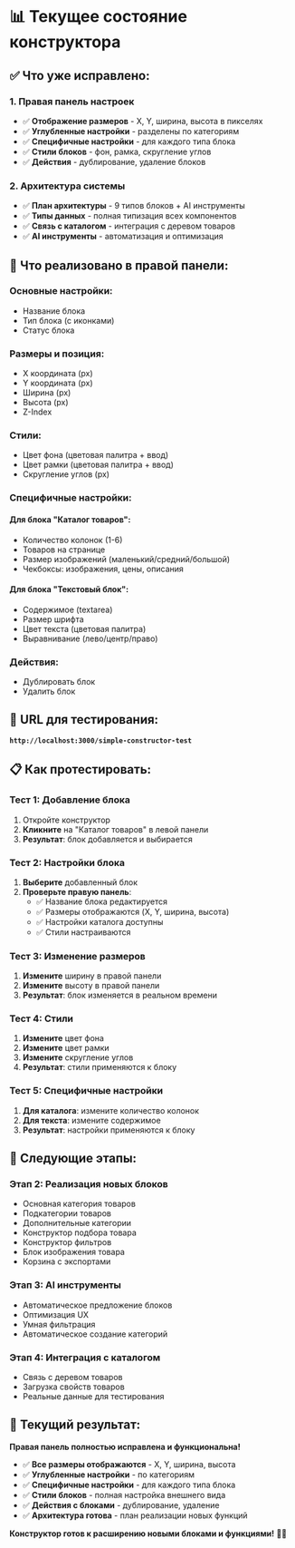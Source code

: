 # 📊 Текущее состояние конструктора

## ✅ **Что уже исправлено:**

### 1. **Правая панель настроек**
- ✅ **Отображение размеров** - X, Y, ширина, высота в пикселях
- ✅ **Углубленные настройки** - разделены по категориям
- ✅ **Специфичные настройки** - для каждого типа блока
- ✅ **Стили блоков** - фон, рамка, скругление углов
- ✅ **Действия** - дублирование, удаление блоков

### 2. **Архитектура системы**
- ✅ **План архитектуры** - 9 типов блоков + AI инструменты
- ✅ **Типы данных** - полная типизация всех компонентов
- ✅ **Связь с каталогом** - интеграция с деревом товаров
- ✅ **AI инструменты** - автоматизация и оптимизация

## 🎯 **Что реализовано в правой панели:**

### **Основные настройки:**
- Название блока
- Тип блока (с иконками)
- Статус блока

### **Размеры и позиция:**
- X координата (px)
- Y координата (px)
- Ширина (px)
- Высота (px)
- Z-Index

### **Стили:**
- Цвет фона (цветовая палитра + ввод)
- Цвет рамки (цветовая палитра + ввод)
- Скругление углов (px)

### **Специфичные настройки:**

#### **Для блока "Каталог товаров":**
- Количество колонок (1-6)
- Товаров на странице
- Размер изображений (маленький/средний/большой)
- Чекбоксы: изображения, цены, описания

#### **Для блока "Текстовый блок":**
- Содержимое (textarea)
- Размер шрифта
- Цвет текста (цветовая палитра)
- Выравнивание (лево/центр/право)

### **Действия:**
- Дублировать блок
- Удалить блок

## 🚀 **URL для тестирования:**
**`http://localhost:3000/simple-constructor-test`**

## 📋 **Как протестировать:**

### **Тест 1: Добавление блока**
1. Откройте конструктор
2. **Кликните** на "Каталог товаров" в левой панели
3. **Результат**: блок добавляется и выбирается

### **Тест 2: Настройки блока**
1. **Выберите** добавленный блок
2. **Проверьте правую панель**:
   - ✅ Название блока редактируется
   - ✅ Размеры отображаются (X, Y, ширина, высота)
   - ✅ Настройки каталога доступны
   - ✅ Стили настраиваются

### **Тест 3: Изменение размеров**
1. **Измените** ширину в правой панели
2. **Измените** высоту в правой панели
3. **Результат**: блок изменяется в реальном времени

### **Тест 4: Стили**
1. **Измените** цвет фона
2. **Измените** цвет рамки
3. **Измените** скругление углов
4. **Результат**: стили применяются к блоку

### **Тест 5: Специфичные настройки**
1. **Для каталога**: измените количество колонок
2. **Для текста**: измените содержимое
3. **Результат**: настройки применяются к блоку

## 🎯 **Следующие этапы:**

### **Этап 2: Реализация новых блоков**
- Основная категория товаров
- Подкатегории товаров
- Дополнительные категории
- Конструктор подбора товара
- Конструктор фильтров
- Блок изображения товара
- Корзина с экспортами

### **Этап 3: AI инструменты**
- Автоматическое предложение блоков
- Оптимизация UX
- Умная фильтрация
- Автоматическое создание категорий

### **Этап 4: Интеграция с каталогом**
- Связь с деревом товаров
- Загрузка свойств товаров
- Реальные данные для тестирования

## 🎉 **Текущий результат:**

**Правая панель полностью исправлена и функциональна!**

- ✅ **Все размеры отображаются** - X, Y, ширина, высота
- ✅ **Углубленные настройки** - по категориям
- ✅ **Специфичные настройки** - для каждого типа блока
- ✅ **Стили блоков** - полная настройка внешнего вида
- ✅ **Действия с блоками** - дублирование, удаление
- ✅ **Архитектура готова** - план реализации новых функций

**Конструктор готов к расширению новыми блоками и функциями!** 🎨✨



